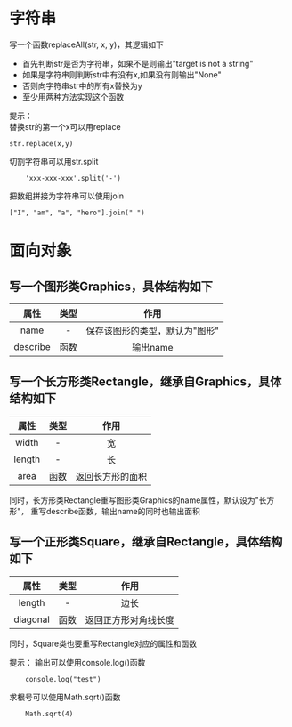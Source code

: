 # 字符串
写一个函数replaceAll(str, x, y)，其逻辑如下

- 首先判断str是否为字符串，如果不是则输出"target is not a string"
- 如果是字符串则判断str中有没有x,如果没有则输出"None"
- 否则向字符串str中的所有x替换为y
- 至少用两种方法实现这个函数

提示：  
替换str的第一个x可以用replace
```
str.replace(x,y)
```
  
切割字符串可以用str.split
```
    'xxx-xxx-xxx'.split('-')
```
  
把数组拼接为字符串可以使用join

```
["I", "am", "a", "hero"].join(" ")
```


# 面向对象

## 写一个图形类Graphics，具体结构如下
| 属性        | 类型   |  作用  |
| :--------:   | :-----:  | :----:  |
| name     | - |   保存该图形的类型，默认为"图形"     |
| describe        |   函数   |   输出name   |

## 写一个长方形类Rectangle，继承自Graphics，具体结构如下
| 属性        | 类型   |  作用  |
| :--------:   | :-----:  | :----:  |
| width     | - |   宽     |
| length        |   -   |   长   |
| area        |   函数   |   返回长方形的面积   |


同时，长方形类Rectangle重写图形类Graphics的name属性，默认设为"长方形"，
重写describe函数，输出name的同时也输出面积


## 写一个正形类Square，继承自Rectangle，具体结构如下
| 属性        | 类型   |  作用  |
| :--------:   | :-----:  | :----:  |
| length        |   -   |   边长   |
| diagonal        |   函数   |   返回正方形对角线长度   |


同时，Square类也要重写Rectangle对应的属性和函数

提示：
输出可以使用console.log()函数
```
    console.log("test")
```

求根号可以使用Math.sqrt()函数
```
    Math.sqrt(4)
```